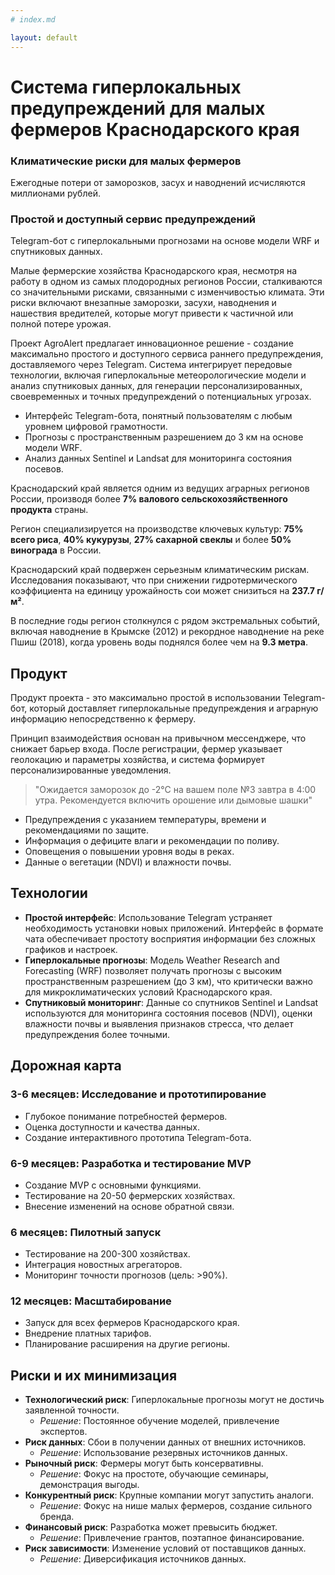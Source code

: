 ```yaml
---
# index.md

layout: default
---
```


# Система гиперлокальных предупреждений для малых фермеров Краснодарского края

### Климатические риски для малых фермеров
Ежегодные потери от заморозков, засух и наводнений исчисляются миллионами рублей.

### Простой и доступный сервис предупреждений
Telegram-бот с гиперлокальными прогнозами на основе модели WRF и спутниковых данных.

Малые фермерские хозяйства Краснодарского края, несмотря на работу в одном из самых плодородных регионов России, сталкиваются со значительными рисками, связанными с изменчивостью климата. Эти риски включают внезапные заморозки, засухи, наводнения и нашествия вредителей, которые могут привести к частичной или полной потере урожая.

Проект AgroAlert предлагает инновационное решение - создание максимально простого и доступного сервиса раннего предупреждения, доставляемого через Telegram. Система интегрирует передовые технологии, включая гиперлокальные метеорологические модели и анализ спутниковых данных, для генерации персонализированных, своевременных и точных предупреждений о потенциальных угрозах.

- Интерфейс Telegram-бота, понятный пользователям с любым уровнем цифровой грамотности.
- Прогнозы с пространственным разрешением до 3 км на основе модели WRF.
- Анализ данных Sentinel и Landsat для мониторинга состояния посевов.

Краснодарский край является одним из ведущих аграрных регионов России, производя более **7% валового сельскохозяйственного продукта** страны.

Регион специализируется на производстве ключевых культур: **75% всего риса**, **40% кукурузы**, **27% сахарной свеклы** и более **50% винограда** в России.

Краснодарский край подвержен серьезным климатическим рискам. Исследования показывают, что при снижении гидротермического коэффициента на единицу урожайность сои может снизиться на **237.7 г/м²**.

В последние годы регион столкнулся с рядом экстремальных событий, включая наводнение в Крымске (2012) и рекордное наводнение на реке Пшиш (2018), когда уровень воды поднялся более чем на **9.3 метра**.

## Продукт

Продукт проекта - это максимально простой в использовании Telegram-бот, который доставляет гиперлокальные предупреждения и аграрную информацию непосредственно к фермеру.

Принцип взаимодействия основан на привычном мессенджере, что снижает барьер входа. После регистрации, фермер указывает геолокацию и параметры хозяйства, и система формирует персонализированные уведомления.

> "Ожидается заморозок до -2°C на вашем поле №3 завтра в 4:00 утра. Рекомендуется включить орошение или дымовые шашки"

- Предупреждения с указанием температуры, времени и рекомендациями по защите.
- Информация о дефиците влаги и рекомендации по поливу.
- Оповещения о повышении уровня воды в реках.
- Данные о вегетации (NDVI) и влажности почвы.

## Технологии

- **Простой интерфейс**: Использование Telegram устраняет необходимость установки новых приложений. Интерфейс в формате чата обеспечивает простоту восприятия информации без сложных графиков и настроек.
- **Гиперлокальные прогнозы**: Модель Weather Research and Forecasting (WRF) позволяет получать прогнозы с высоким пространственным разрешением (до 3 км), что критически важно для микроклиматических условий Краснодарского края.
- **Спутниковый мониторинг**: Данные со спутников Sentinel и Landsat используются для мониторинга состояния посевов (NDVI), оценки влажности почвы и выявления признаков стресса, что делает предупреждения более точными.

## Дорожная карта

### 3-6 месяцев: Исследование и прототипирование
- Глубокое понимание потребностей фермеров.
- Оценка доступности и качества данных.
- Создание интерактивного прототипа Telegram-бота.

### 6-9 месяцев: Разработка и тестирование MVP
- Создание MVP с основными функциями.
- Тестирование на 20-50 фермерских хозяйствах.
- Внесение изменений на основе обратной связи.

### 6 месяцев: Пилотный запуск
- Тестирование на 200-300 хозяйствах.
- Интеграция новостных агрегаторов.
- Мониторинг точности прогнозов (цель: >90%).

### 12 месяцев: Масштабирование
- Запуск для всех фермеров Краснодарского края.
- Внедрение платных тарифов.
- Планирование расширения на другие регионы.

## Риски и их минимизация

- **Технологический риск**: Гиперлокальные прогнозы могут не достичь заявленной точности.
  - *Решение*: Постоянное обучение моделей, привлечение экспертов.
- **Риск данных**: Сбои в получении данных от внешних источников.
  - *Решение*: Использование резервных источников данных.
- **Рыночный риск**: Фермеры могут быть консервативны.
  - *Решение*: Фокус на простоте, обучающие семинары, демонстрация выгоды.
- **Конкурентный риск**: Крупные компании могут запустить аналоги.
  - *Решение*: Фокус на нише малых фермеров, создание сильного бренда.
- **Финансовый риск**: Разработка может превысить бюджет.
  - *Решение*: Привлечение грантов, поэтапное финансирование.
- **Риск зависимости**: Изменение условий от поставщиков данных.
  - *Решение*: Диверсификация источников данных.
